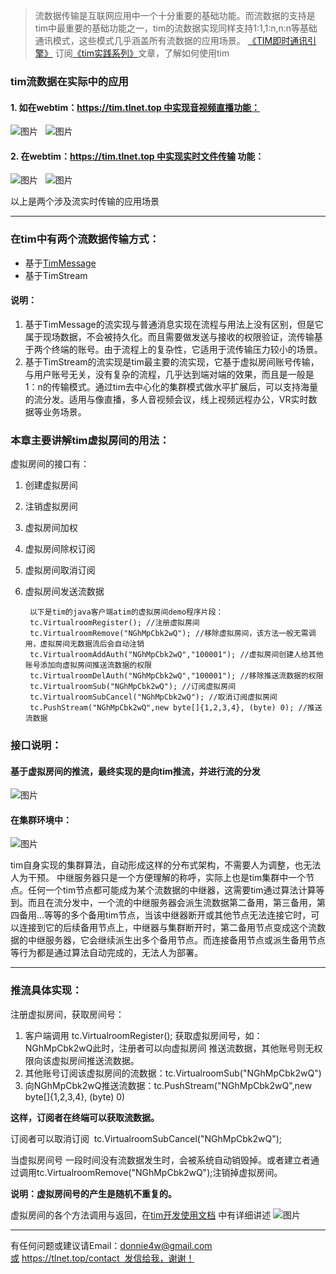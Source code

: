 > 流数据传输是互联网应用中一个十分重要的基础功能。而流数据的支持是tim中最重要的基础功能之一，tim的流数据实现同样支持1:1,1:n,n:n等基础通讯模式，这些模式几乎涵盖所有流数据的应用场景。
> [《TIM即时通讯引擎》](https://tlnet.top/tim)
> 订阅[《tim实践系列》](https://github.com/donnie4w/Tim-Practical-Article)文章，了解如何使用tim

### tim流数据在实际中的应用

#### 1. 如在webtim：https://tim.tlnet.top 中实现音视频直播功能：

![图片](https://tlnet.top/f/1703839711_5615.jpg)
 
![图片](https://tlnet.top/f/1703839727_20027.jpg)
 

#### 2. 在webtim：https://tim.tlnet.top 中实现实时文件传输 功能：

![图片](https://tlnet.top/f/1703840191_18609.jpg)
 
![图片](https://tlnet.top/f/1703840210_20697.jpg)

以上是两个涉及流实时传输的应用场景

----------

### 在tim中有两个流数据传输方式：

* 基于[TimMessage](https://tlnet.top/article/22425173)
* 基于TimStream

#### 说明：

1. 基于TimMessage的流实现与普通消息实现在流程与用法上没有区别，但是它属于现场数据，不会被持久化。而且需要做发送与接收的权限验证，流传输基于两个终端的账号。由于流程上的复杂性，它适用于流传输压力较小的场景。
2. 基于TimStream的流实现是tim最主要的流实现，它基于虚拟房间账号传输，与用户账号无关，没有复杂的流程，几乎达到端对端的效果，而且是一般是1：n的传输模式。通过tim去中心化的集群模式做水平扩展后，可以支持海量的流分发。适用与像直播，多人音视频会议，线上视频远程办公，VR实时数据等业务场景。


### 本章主要讲解tim虚拟房间的用法：

虚拟房间的接口有：

1. 创建虚拟房间
2. 注销虚拟房间
3. 虚拟房间加权
4. 虚拟房间除权订阅
5. 虚拟房间取消订阅
6. 虚拟房间发送流数据

        以下是tim的java客户端atim的虚拟房间demo程序片段：
        tc.VirtualroomRegister(); //注册虚拟房间
        tc.VirtualroomRemove("NGhMpCbk2wQ"); //移除虚拟房间，该方法一般无需调用，虚拟房间无数据流后会自动注销
        tc.VirtualroomAddAuth("NGhMpCbk2wQ","100001"); //虚拟房间创建人给其他账号添加向虚拟房间推送流数据的权限
        tc.VirtualroomDelAuth("NGhMpCbk2wQ","100001"); //移除推送流数据的权限
        tc.VirtualroomSub("NGhMpCbk2wQ"); //订阅虚拟房间
        tc.VirtualroomSubCancel("NGhMpCbk2wQ"); //取消订阅虚拟房间
        tc.PushStream("NGhMpCbk2wQ",new byte[]{1,2,3,4}, (byte) 0); //推送流数据

### 接口说明：

#### 基于虚拟房间的推流，最终实现的是向tim推流，并进行流的分发
![图片](https://tlnet.top/f/1703752363_1783.jpg)

#### 在集群环境中：

![图片](https://tlnet.top/f/1703752883_30091.jpg)

tim自身实现的集群算法，自动形成这样的分布式架构，不需要人为调整，也无法人为干预。
中继服务器只是一个方便理解的称呼，实际上也是tim集群中一个节点。任何一个tim节点都可能成为某个流数据的中继器，这需要tim通过算法计算等到。而且在流分发中，一个流的中继服务器会派生流数据第二备用，第三备用，第四备用...等等的多个备用tim节点，当该中继器断开或其他节点无法连接它时，可以连接到它的后续备用节点上，中继器与集群断开时，第二备用节点变成这个流数据的中继服务器，它会继续派生出多个备用节点。而连接备用节点或派生备用节点等行为都是通过算法自动完成的，无法人为部署。

----------

### 推流具体实现：

注册虚拟房间，获取房间号：
1. 客户端调用 tc.VirtualroomRegister(); 获取虚拟房间号，如：NGhMpCbk2wQ此时，注册者可以向虚拟房间 推送流数据，其他账号则无权限向该虚拟房间推送流数据。
2. 其他账号订阅该虚拟房间的流数据：tc.VirtualroomSub("NGhMpCbk2wQ")
3. 向NGhMpCbk2wQ推送流数据：tc.PushStream("NGhMpCbk2wQ",new byte[]{1,2,3,4}, (byte) 0)

**这样，订阅者在终端可以获取流数据。**

订阅者可以取消订阅  tc.VirtualroomSubCancel("NGhMpCbk2wQ");

当虚拟房间号 一段时间没有流数据发生时，会被系统自动销毁掉。或者建立者通过调用tc.VirtualroomRemove("NGhMpCbk2wQ");注销掉虚拟房间。

**说明：虚拟房间号的产生是随机不重复的。**

虚拟房间的各个方法调用与返回，在[tim开发使用文档](https://tlnet.top/timdoc) 中有详细讲述
![图片](https://tlnet.top/f/1703754580_14671.jpg)

----------

有任何问题或建议请Email：donnie4w@gmail.com或 https://tlnet.top/contact  发信给我，谢谢！
